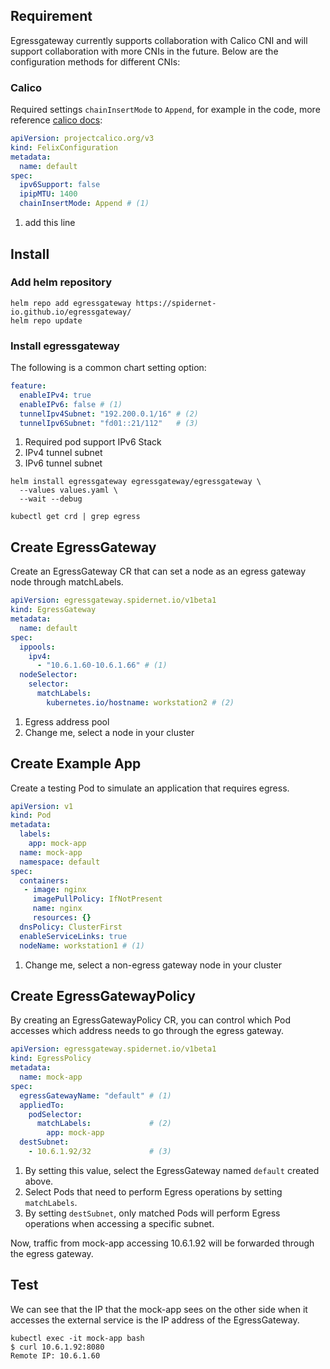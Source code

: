 ## Requirement

Egressgateway currently supports collaboration with Calico CNI and will support collaboration with more CNIs in the future.
Below are the configuration methods for different CNIs:

### Calico

Required settings `chainInsertMode` to `Append`, for example in the code,
more reference [calico docs](https://projectcalico.docs.tigera.io/reference/resources/felixconfig):

```yaml
apiVersion: projectcalico.org/v3
kind: FelixConfiguration
metadata:
  name: default
spec:
  ipv6Support: false
  ipipMTU: 1400
  chainInsertMode: Append # (1)
```

1. add this line

## Install

### Add helm repository

```shell
helm repo add egressgateway https://spidernet-io.github.io/egressgateway/
helm repo update
```

### Install egressgateway

The following is a common chart setting option:

```yaml
feature:
  enableIPv4: true
  enableIPv6: false # (1)
  tunnelIpv4Subnet: "192.200.0.1/16" # (2)
  tunnelIpv6Subnet: "fd01::21/112"   # (3)
```

1. Required pod support IPv6 Stack
2. IPv4 tunnel subnet
3. IPv6 tunnel subnet


```shell
helm install egressgateway egressgateway/egressgateway \
  --values values.yaml \
  --wait --debug
```

```shell
kubectl get crd | grep egress
```

## Create EgressGateway

Create an EgressGateway CR that can set a node as an egress gateway node through matchLabels.

```yaml
apiVersion: egressgateway.spidernet.io/v1beta1
kind: EgressGateway
metadata:
  name: default
spec:
  ippools:
    ipv4:
      - "10.6.1.60-10.6.1.66" # (1)  
  nodeSelector:
    selector:
      matchLabels:
        kubernetes.io/hostname: workstation2 # (2)
```

1. Egress address pool
2. Change me, select a node in your cluster

## Create Example App

Create a testing Pod to simulate an application that requires egress.

```yaml
apiVersion: v1
kind: Pod
metadata:
  labels:
    app: mock-app
  name: mock-app
  namespace: default
spec:
  containers:
   - image: nginx
     imagePullPolicy: IfNotPresent
     name: nginx
     resources: {}
  dnsPolicy: ClusterFirst
  enableServiceLinks: true
  nodeName: workstation1 # (1)
```

1. Change me, select a non-egress gateway node in your cluster

## Create EgressGatewayPolicy

By creating an EgressGatewayPolicy CR, you can control which Pod accesses which address needs to go through the egress gateway.

```yaml
apiVersion: egressgateway.spidernet.io/v1beta1
kind: EgressPolicy
metadata:
  name: mock-app
spec:
  egressGatewayName: "default" # (1)  
  appliedTo:
    podSelector:
      matchLabels:             # (2)
        app: mock-app
  destSubnet:
    - 10.6.1.92/32             # (3)
```

1. By setting this value, select the EgressGateway named `default` created above.
2. Select Pods that need to perform Egress operations by setting `matchLabels`.
3. By setting `destSubnet`, only matched Pods will perform Egress operations when accessing a specific subnet.

Now, traffic from mock-app accessing 10.6.1.92 will be forwarded through the egress gateway.

## Test

We can see that the IP that the mock-app sees on the other side when it accesses the external service is the IP address of the EgressGateway.

```shell
kubectl exec -it mock-app bash
$ curl 10.6.1.92:8080
Remote IP: 10.6.1.60
```
